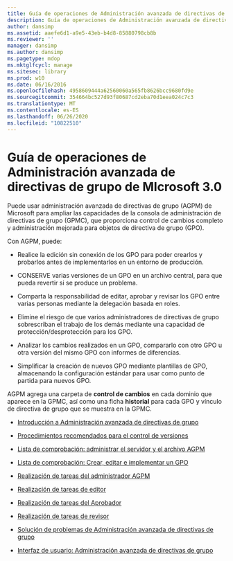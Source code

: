 ```yaml
---
title: Guía de operaciones de Administración avanzada de directivas de grupo de MIcrosoft 3.0
description: Guía de operaciones de Administración avanzada de directivas de grupo de MIcrosoft 3.0
author: dansimp
ms.assetid: aaefe6d1-a9e5-43eb-b4d8-85880798cb8b
ms.reviewer: ''
manager: dansimp
ms.author: dansimp
ms.pagetype: mdop
ms.mktglfcycl: manage
ms.sitesec: library
ms.prod: w10
ms.date: 06/16/2016
ms.openlocfilehash: 4958609444a62560060a565fb8626bcc9680fd9e
ms.sourcegitcommit: 354664bc527d93f80687cd2eba70d1eea024c7c3
ms.translationtype: MT
ms.contentlocale: es-ES
ms.lasthandoff: 06/26/2020
ms.locfileid: "10822510"
---
```

# Guía de operaciones de Administración avanzada de directivas de grupo de MIcrosoft 3.0


Puede usar administración avanzada de directivas de grupo (AGPM) de Microsoft para ampliar las capacidades de la consola de administración de directivas de grupo (GPMC), que proporciona control de cambios completo y administración mejorada para objetos de directiva de grupo (GPO).

Con AGPM, puede:

-   Realice la edición sin conexión de los GPO para poder crearlos y probarlos antes de implementarlos en un entorno de producción.

-   CONSERVE varias versiones de un GPO en un archivo central, para que pueda revertir si se produce un problema.

-   Comparta la responsabilidad de editar, aprobar y revisar los GPO entre varias personas mediante la delegación basada en roles.

-   Elimine el riesgo de que varios administradores de directivas de grupo sobrescriban el trabajo de los demás mediante una capacidad de protección/desprotección para los GPO.

-   Analizar los cambios realizados en un GPO, compararlo con otro GPO u otra versión del mismo GPO con informes de diferencias.

-   Simplificar la creación de nuevos GPO mediante plantillas de GPO, almacenando la configuración estándar para usar como punto de partida para nuevos GPO.

AGPM agrega una carpeta de **control de cambios** en cada dominio que aparece en la GPMC, así como una ficha **historial** para cada GPO y vínculo de directiva de grupo que se muestra en la GPMC.

-   [Introducción a Administración avanzada de directivas de grupo](overview-of-advanced-group-policy-management-agpm30ops.md)

-   [Procedimientos recomendados para el control de versiones](best-practices-for-version-control.md)

-   [Lista de comprobación: administrar el servidor y el archivo AGPM](checklist-administer-the-agpm-server-and-archive.md)

-   [Lista de comprobación: Crear, editar e implementar un GPO](checklist-create-edit-and-deploy-a-gpo-agpm30ops.md)

-   [Realización de tareas del administrador AGPM](performing-agpm-administrator-tasks-agpm30ops.md)

-   [Realización de tareas de editor](performing-editor-tasks-agpm30ops.md)

-   [Realización de tareas del Aprobador](performing-approver-tasks-agpm30ops.md)

-   [Realización de tareas de revisor](performing-reviewer-tasks-agpm30ops.md)

-   [Solución de problemas de Administración avanzada de directivas de grupo](troubleshooting-advanced-group-policy-management-agpm30ops.md)

-   [Interfaz de usuario: Administración avanzada de directivas de grupo](user-interface-advanced-group-policy-management-agpm30ops.md)

 

 






